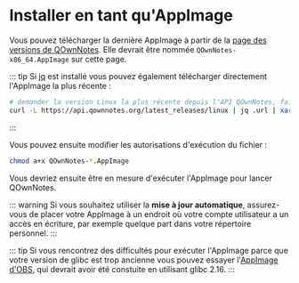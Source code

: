 # Installer en tant qu'AppImage

Vous pouvez télécharger la dernière AppImage à partir de la [page des versions de QOwnNotes](https://github.com/pbek/QOwnNotes/releases). Elle devrait être nommée `QOwnNotes-x86_64.AppImage` sur cette page.

::: tip
Si [jq](https://stedolan.github.io/jq/) est installé vous pouvez également télécharger directement l'AppImage la plus récente :

```bash
# demander la version Linux la plus récente depuis l'API QOwnNotes, faire l'analyse syntaxique du JSON pour obtenir son URL et la télécharger
curl -L https://api.qownnotes.org/latest_releases/linux | jq .url | xargs curl -Lo QOwnNotes-x86_64.AppImage
```
:::

Vous pouvez ensuite modifier les autorisations d'exécution du fichier :

```bash
chmod a+x QOwnNotes-*.AppImage
```

Vous devriez ensuite être en mesure d'exécuter l'AppImage pour lancer QOwnNotes.

::: warning
Si vous souhaitez utiliser la **mise à jour automatique**, assurez-vous de placer votre AppImage à un endroit où votre compte utilisateur a un accès en écriture, par exemple quelque part dans votre répertoire personnel.
:::

::: tip
Si vous rencontrez des difficultés pour exécuter l'AppImage parce que votre version de glibc est trop ancienne vous pouvez essayer l'[AppImage d'OBS](https://download.opensuse.org/repositories/home:/pbek:/QOwnNotes/AppImage/QOwnNotes-latest-x86_64.AppImage), qui devrait avoir été constuite en utilisant glibc 2.16.
:::
